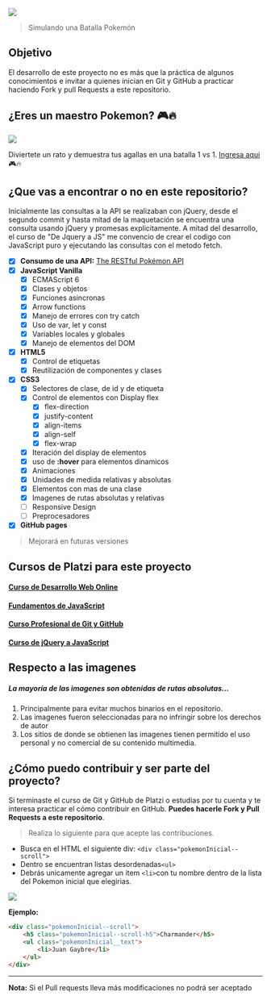 ![](https://fontmeme.com/permalink/200102/d5d66e666f89055c838378429dc8ab7c.png)

> Simulando una Batalla Pokemón

## Objetivo
El desarrollo de este proyecto no es más que la práctica de algunos conocimientos e invitar a quienes inician en Git y GitHub a practicar haciendo Fork y pull Requests a este repositorio.


## ¿Eres un maestro Pokemon?  🎮🔥
![](https://vignette.wikia.nocookie.net/bohaterowie/images/2/2f/Ash_anime.png/revision/latest/top-crop/width/360/height/450?cb=20190703073831&path-prefix=pl)

Diviertete un rato y demuestra tus agallas en una batalla 1 vs 1. <a href="https://gaybre.github.io/PokemonBattle/pokemon.html">Ingresa aqui</a>  🎮🔥


## ¿Que vas a encontrar o no en este repositorio?
Inicialmente las consultas a la API se realizaban con jQuery, desde el segundo commit y hasta mitad de la maquetación se encuentra una consulta usando jQuery y promesas explicitamente. A mitad del desarrollo, el curso de "De Jquery a JS" me convencio de crear el codigo con JavaScript puro y ejecutando las consultas con el metodo fetch.
- [x] <strong>Consumo de una API:</strong> <a href="https://pokeapi.co/">The RESTful Pokémon API</a>
- [x] <strong>JavaScript Vanilla</strong>
	- [x] ECMAScript 6
	- [x] Clases y objetos
	- [x] Funciones asincronas
	- [x] Arrow functions
	- [x] Manejo de errores con try catch
	- [x] Uso de var, let y const
	- [x] Variables locales y globales
	- [x] Manejo de elementos del DOM
- [x] <strong>HTML5</strong>
	- [x] Control de etiquetas
	- [x] Reutilización de componentes y clases
- [x] <strong>CSS3</strong>
	- [x] Selectores de clase, de id y de etiqueta
	- [x] Control de elementos con Display flex
		- [x] flex-direction
		- [x] justify-content
		- [x] align-items
		- [x] align-self
		- [x] flex-wrap
	- [x] Iteración del display de elementos
	- [x] uso de <strong>:hover</strong> para elementos dinamicos
	- [x] Animaciones
	- [x] Unidades de medida relativas y absolutas
	- [x] Elementos con mas de una clase
	- [x] Imagenes de rutas absolutas y relativas
	- [ ] Responsive Design
	- [ ] Preprocesadores
- [x] <strong>GitHub pages</strong>

> Mejorará en futuras versiones

## Cursos de Platzi para este proyecto

#### <a href="https://platzi.com/clases/html5-css3/"><abbr title="Teacher: Leonidas Esteban">Curso de Desarrollo Web Online</abbr></a>
#### <a href="https://platzi.com/clases/fundamentos-javascript/"><abbr title="Teacher: Sacha Lifszyc">Fundamentos de JavaScript</abbr></a>
#### <a href="https://platzi.com/clases/git-github/"><abbr title="Teacher: Freddy Vega">Curso Profesional de Git y GitHub</abbr></a>
#### <a href="https://platzi.com/clases/jquery-js/"><abbr title="Teacher: Leonidas Esteban">Curso de jQuery a JavaScript</abbr></a>

## Respecto a las imagenes
##### La mayoría de las imagenes son obtenidas de rutas absolutas...
1. Principalmente para evitar muchos binarios en el repositorio.
2. Las imagenes fueron seleccionadas para no infringir sobre los derechos de autor
3. Los sitios de donde se obtienen las imagenes tienen permitido el uso personal y no comercial de su contenido multimedia.


## ¿Cómo puedo contribuir y ser parte del proyecto?
Si terminaste el curso de Git y GitHub de Platzi o estudias por tu cuenta y te interesa practicar el cómo contribuir en GitHub. <strong>Puedes hacerle Fork y Pull Requests a este repositorio</strong>.

>Realiza lo siguiente para que acepte las contribuciones.

* Busca en el HTML el siguiente div:  `<div class="pokemonInicial--scroll">`
* Dentro se encuentran listas desordenadas`<ul>`
* Debrás unicamente agregar un item `<li>`con tu nombre dentro de la lista del Pokemon inicial que elegirias.

 ![](https://ya-webdesign.com/transparent250_/pokemon-starters-png.png)

 <strong>Ejemplo: </strong>
```html
<div class="pokemonInicial--scroll">
	<h5 class="pokemonInicial--scroll-h5">Charmander</h5>
	<ul class="pokemonInicial__text">
		<li>Juan Gaybre</li>
	</ul>
</div>
```
---
<strong>Nota:</strong> Si el Pull requests lleva más modificaciones no podrá ser aceptado
